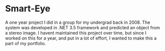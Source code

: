 # Smart-Eye
A one year project I did in a group for my undergrad back in 2008. The system was developed in .NET 3.5 framework and predicted an object from a stereo image. I havent maintained this project over time, but since I worked on this for a year, and put in a lot of effort, I wanted to make this a part of my portfolio.
